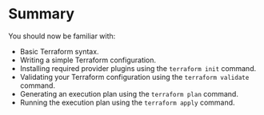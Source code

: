 # Summary

You should now be familiar with:

- Basic Terraform syntax.
- Writing a simple Terraform configuration.
- Installing required provider plugins using the `terraform init` command.
- Validating your Terraform configuration using the `terraform validate` command.
- Generating an execution plan using the `terraform plan` command.
- Running the execution plan using the `terraform apply` command.

